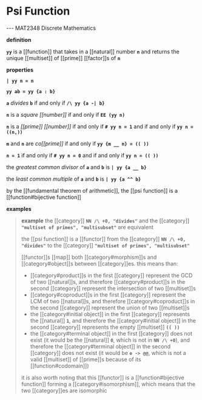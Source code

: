 # Psi Function

--- MAT2348 Discrete Mathematics

**definition**

**`yy`** is a [[function]] that takes in a [[natural]] number **`n`** and returns the unique [[multiset]] of [[prime]] [[factor]]s of **`n`**

**properties**

**`| yy n = n`**

**`yy ab = yy {a : b}`**

**`a`** _divides_ **`b`** if and only if **`/\ yy {a -| b}`**

**`n`** is a _square [[number]]_ if and only if **`EE (yy n)`**

**`n`** is a _[[prime]] [[number]]_ if and only if **`# yy n = 1`** and if and only if **`yy n = ((n,))`**

**`m`** and **`n`** are _co[[prime]]_ if and only if **`yy {m __ n} = (( ))`**

**`n = 1`** if and only if **`# yy n = 0`** and if and only if **`yy n = (( ))`**

the _greatest common divisor_ of **`a`** and **`b`** is **`| yy {a __ b}`**

the _least common multiple_ of **`a`** and **`b`** is **`| yy {a ^^ b}`**

by the [[fundamental theorem of arithmetic]], the [[psi function]] is a [[function#bijective function]]

**examples**

> **example** the [[category]] **`NN /\ +0, "divides"`** and the [[category]] **`"multiset of primes", "multisubset"`** are equivalent
>
> the [[psi function]] is a [[functor]] from the [[category]] **`NN /\ +0, "divides"`** to the [[category]] **`"multiset of primes", "multisubset"`**
>
> [[functor]]s [[map]] both [[category#morphism]]s and [[category#object]]s between [[category]]es. this means than:
>
> - [[category#product]]s in the first [[category]] represent the GCD of two [[natural]]s, and therefore [[category#product]]s in the second [[category]] represent the intersection of two [[multiset]]s
> - [[category#coproduct]]s in the first [[category]] represent the LCM of two [[natural]]s, and therefore [[category#coproduct]]s in the second [[category]] represent the union of two [[multiset]]s
> - the [[category#initial object]] in the first [[category]] represents the [[natural]] **`1`**, and therefore the [[category#initial object]] in the second [[category]] represents the empty [[multiset]] **`(( ))`**
> - the [[category#terminal object]] in the first [[category]] does not exist (it would be the [[natural]] **`0`**, which is not in **`NN /\ +0`**), and therefore the [[category#terminal object]] in the second [[category]] does not exist (it would be **`e -> @@`**, which is not a valid [[multiset]] of [[prime]]s because of its [[function#codomain]])
>
> it is also worth noting that this [[functor]] is a [[function#bijective function]] forming a [[category#isomorphism]], which means that the two [[category]]es are isomorphic
